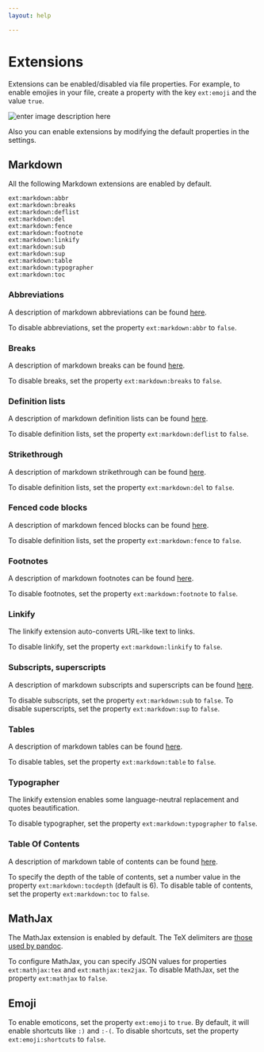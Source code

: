 ```yaml
---
layout: help

---
```


# Extensions

Extensions can be enabled/disabled via file properties. For example, to enable emojies in your file, create a property with the key `ext:emoji` and the value `true`.

![enter image description here](https://i.imgur.com/v5WRILY.png)

Also you can enable extensions by modifying the default properties in the settings.

## Markdown

All the following Markdown extensions are enabled by default.

```
ext:markdown:abbr
ext:markdown:breaks
ext:markdown:deflist
ext:markdown:del
ext:markdown:fence
ext:markdown:footnote
ext:markdown:linkify
ext:markdown:sub
ext:markdown:sup
ext:markdown:table
ext:markdown:typographer
ext:markdown:toc
```


### Abbreviations

A description of markdown abbreviations can be found [here](https://www.npmjs.com/package/markdown-it-abbr).

To disable abbreviations, set the property `ext:markdown:abbr` to `false`.

### Breaks

A description of markdown breaks can be found [here](https://help.github.com/articles/writing-on-github/#newlines).

To disable breaks, set the property `ext:markdown:breaks` to `false`.

### Definition lists

A description of markdown definition lists can be found [here](http://pandoc.org/README.html#definition-lists).

To disable definition lists, set the property `ext:markdown:deflist` to `false`.

### Strikethrough

A description of markdown strikethrough can be found [here](https://help.github.com/articles/github-flavored-markdown/#strikethrough).

To disable definition lists, set the property `ext:markdown:del` to `false`.

### Fenced code blocks

A description of markdown fenced blocks can be found [here](https://help.github.com/articles/github-flavored-markdown/#fenced-code-blocks).

To disable definition lists, set the property `ext:markdown:fence` to `false`.

### Footnotes

A description of markdown footnotes can be found [here](http://pandoc.org/README.html#footnotes).

To disable footnotes, set the property `ext:markdown:footnote` to `false`.

### Linkify

The linkify extension auto-converts URL-like text to links.

To disable linkify, set the property `ext:markdown:linkify` to `false`.

### Subscripts, superscripts

A description of markdown subscripts and superscripts can be found [here](http://pandoc.org/README.html#superscripts-and-subscripts).

To disable subscripts, set the property `ext:markdown:sub` to `false`.
To disable superscripts, set the property `ext:markdown:sup` to `false`.

### Tables

A description of markdown tables can be found [here](https://help.github.com/articles/github-flavored-markdown/#tables).

To disable tables, set the property `ext:markdown:table` to `false`.

### Typographer

The linkify extension enables some language-neutral replacement and quotes beautification.

To disable typographer, set the property `ext:markdown:typographer` to `false`.

### Table Of Contents

A description of markdown table of contents can be found [here](https://pythonhosted.org/Markdown/extensions/toc.html).

To specify the depth of the table of contents, set a number value in the property `ext:markdown:tocdepth` (default is 6).
To disable table of contents, set the property `ext:markdown:toc` to `false`.


## MathJax

The MathJax extension is enabled by default. The TeX delimiters are [those used by pandoc](http://pandoc.org/README.html#math).

To configure MathJax, you can specify JSON values for properties `ext:mathjax:tex` and `ext:mathjax:tex2jax`.
To disable MathJax, set the property `ext:mathjax` to `false`.


## Emoji

To enable emoticons, set the property `ext:emoji` to `true`.
By default, it will enable shortcuts like `:)` and `:-(`. To disable shortcuts, set the property `ext:emoji:shortcuts` to `false`.

